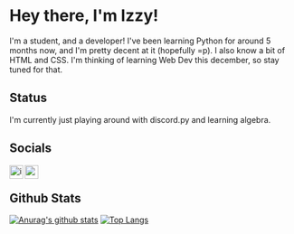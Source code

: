 # Hey there, I'm Izzy!
I'm a student, and a developer! I've been learning Python for around 5 months now, and I'm pretty decent at it (hopefully =p). I also know a bit of HTML and CSS. I'm thinking of learning Web Dev this december, so stay tuned for that.

## Status
I'm currently just playing around with discord.py and learning algebra. 

## Socials
[<img align="left" alt="izzy#2859 | discord" width="24px" src="https://cdn.jsdelivr.net/npm/simple-icons@v3/icons/discord.svg">](https://discord.com/users/521872289231273994)
[<img align="left" alt="wq_izzy | twitter" width="24px" src="https://cdn.jsdelivr.net/npm/simple-icons@v3/icons/twitter.svg">](https://twitter.com/wq_izzy)
<br>

## Github Stats
[![Anurag's github stats](https://github-readme-stats.vercel.app/api?username=izzy-q&show_icons=true&theme=buefy)](https://github.com/anuraghazra/github-readme-stats)
[![Top Langs](https://github-readme-stats.vercel.app/api/top-langs/?username=izzy-q&hide=powershell,css&theme=buefy)](https://github.com/anuraghazra/github-readme-stats)
